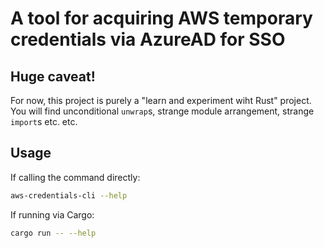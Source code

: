 # A tool for acquiring AWS temporary credentials via AzureAD for SSO

## Huge caveat!

For now, this project is purely a "learn and experiment wiht Rust" project. You will find
unconditional `unwrap`s, strange module arrangement, strange `import`s etc. etc.

## Usage

If calling the command directly:
```sh
aws-credentials-cli --help
```

If running via Cargo:
```sh
cargo run -- --help
```
